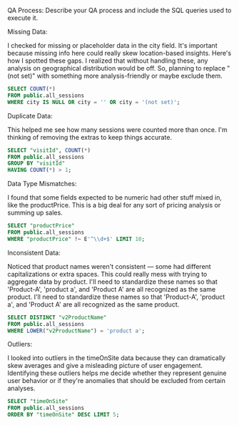 QA Process:
Describe your QA process and include the SQL queries used to execute it.

Missing Data:

 I checked for missing or placeholder data in the city field. It's important because missing info here could really skew location-based insights. Here's how I spotted these gaps. I realized that without handling these, any analysis on geographical distribution would be off. So, planning to replace "(not set)" with something more analysis-friendly or maybe exclude them. 
 
```sql
SELECT COUNT(*) 
FROM public.all_sessions 
WHERE city IS NULL OR city = '' OR city = '(not set)';
```


Duplicate Data:

This helped me see how many sessions were counted more than once. I'm thinking of removing the extras to keep things accurate.

```sql
SELECT "visitId", COUNT(*) 
FROM public.all_sessions 
GROUP BY "visitId" 
HAVING COUNT(*) > 1;
```

Data Type Mismatches:

I found that some fields expected to be numeric had other stuff mixed in, like the productPrice. This is a big deal for any sort of pricing analysis or summing up sales.

```sql
SELECT "productPrice" 
FROM public.all_sessions 
WHERE "productPrice" !~ E'^\\d+$' LIMIT 10;
```
Inconsistent Data:

Noticed that product names weren't consistent — some had different capitalizations or extra spaces. This could really mess with trying to aggregate data by product. I'll need to standardize these names so that 'Product-A', 'product a', and 'Product A' are all recognized as the same product. I'll need to standardize these names so that 'Product-A', 'product a', and 'Product A' are all recognized as the same product.

```sql
SELECT DISTINCT "v2ProductName" 
FROM public.all_sessions 
WHERE LOWER("v2ProductName") = 'product a';
```
Outliers:

I looked into outliers in the timeOnSite data because they can dramatically skew averages and give a misleading picture of user engagement. Identifying these outliers helps me decide whether they represent genuine user behavior or if they're anomalies that should be excluded from certain analyses.

```sql
SELECT "timeOnSite" 
FROM public.all_sessions 
ORDER BY "timeOnSite" DESC LIMIT 5;
```
